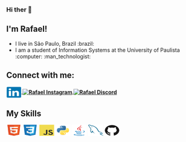### Hi ther 👋

<h2>I'm Rafael!</h2>
<ul>
<li>I live in São Paulo, Brazil :brazil:</li>
<li>I am a student of Information Systems at the University of Paulista :computer: :man_technologist:</li>
</ul>

<h2>Connect with me:</h2><strong>
<a href="https://www.linkedin.com/in/rafaaelmascarenhas/" target="_blank">
<img align="center" alt="Rafael Linkedin " src="https://raw.githubusercontent.com/devicons/devicon/master/icons/linkedin/linkedin-original.svg" width="40" height="30">
</a>
  
<a href="https://www.instagram.com/rafaaelm/" target="_blank">
<img align="center" alt="Rafael Instagram" src="https://www.flaticon.com/svg/vstatic/svg/1384/1384063.svg?token=exp=1615144641~hmac=bc61414653e21d2d8654c50bfbeb3bbf" width="40" height="30">
</a>




<a href="https://discord.com/channels/rafaaelm#3821" target="_blank">
<img align="center" alt="Rafael Discord" src="https://www.flaticon.com/svg/vstatic/svg/2111/2111370.svg?token=exp=1615145062~hmac=0be13aacf387d77aa80ac23bdef45645" width="40" height="30">
</a>
  
<h2>My Skills</h2>
<img align="center" src="https://raw.githubusercontent.com/devicons/devicon/master/icons/html5/html5-original.svg" width="40" height="30">
<img align="center" src="https://raw.githubusercontent.com/devicons/devicon/master/icons/css3/css3-original.svg" width="40" height="30"></img>
<img align="center" src="https://raw.githubusercontent.com/devicons/devicon/master/icons/javascript/javascript-original.svg" width="40" height="30"></img>
<img align="center" src="https://raw.githubusercontent.com/devicons/devicon/master/icons/python/python-original.svg" width="40" height="30"></img>
<img align="center" src="https://raw.githubusercontent.com/devicons/devicon/master/icons/java/java-original.svg" width="40" height="30"></img>
<img align="center" src="https://raw.githubusercontent.com/devicons/devicon/master/icons/mysql/mysql-original.svg" width="40" height="30"></img>
<img align="center" src="https://raw.githubusercontent.com/devicons/devicon/master/icons/github/github-original.svg" width="40" height="30"></img>





<!--
**rafaaelm/rafaaelm** is a ✨ _special_ ✨ repository because its `README.md` (this file) appears on your GitHub profile.

Here are some ideas to get you started:

- 🔭 I’m currently working on ...
- 🌱 I’m currently learning ...
- 👯 I’m looking to collaborate on ...
- 🤔 I’m looking for help with ...
- 💬 Ask me about ...
- 📫 How to reach me: ...
- 😄 Pronouns: ...
- ⚡ Fun fact: ...
-->
